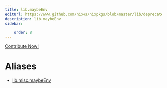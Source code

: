 ```yaml
---
title: lib.maybeEnv
editUrl: https://www.github.com/nixos/nixpkgs/blob/master/lib/deprecated.nix#L14C14
description: lib.maybeEnv
sidebar:

    order: 8
---
```


<a href="https://www.github.com/nixos/nixpkgs/blob/master/lib/deprecated.nix#L14C14">Contribute Now!</a>


# Aliases

- [lib.misc.maybeEnv](/reference/libmisc.maybeEnv)


